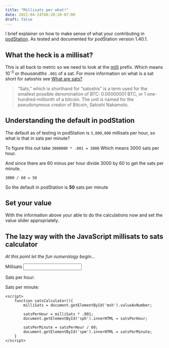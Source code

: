 ```yaml
---
title: "Millisats per what!"
date: 2021-04-24T08:28:28-07:00
draft: false
---
```


I brief explainer on how to make sense of what your contributing in [podStation](https://podstation.github.io/). As tested and documented for podStation version 1.40.1.


## What the heck is a millisat?

This is all back to metric so we need to look at the [milli](https://en.wikipedia.org/wiki/Milli-) prefix. Which means 10<sup>-3</sup> or <em>thousandths</em> `.001` of a sat. For more information on what is a sat short for satoshis see [What are sats?](https://bitcoinmagazine.com/guides/what-are-sats)

>“Sats,” which is shorthand for “satoshis” is a term used for the smallest possible denomination of BTC: 0.00000001 BTC, or 1 one-hundred-millionth of a bitcoin. The unit is named for the pseudonymous creator of Bitcoin, Satoshi Nakamoto.

## Understanding the default in podStation


The default as of testing in podStation is `3,000,000` millisats per hour, so what is that in sats per minute?

To figure this out take `3000000 * .001 = 3000` Which means 3000 sats per hour.


And since there are 60 minus per hour divide 3000 by 60 to get the sats per minute.

`3000 / 60 = 50`

So the default in podStation is <strong>50</strong> sats per minute

## Set your value

With the information above your able to do the calculations now and set the value slider appropriately.


## The lazy way with the JavaScript millisats to sats calculator 

<em>At this point let the fun numerology begin... </em>

<label> Millisats</label> 
<input type="number" id="msh" name="MilliSatPerHour" onkeyup="satsCalculator()">

<label> Sats per hour: </label> <span id="sph"></span> 

<label> Sats per minute: </label> <span id="spm"></span> 
<script>
    function satsCalculator(){
        milliSats = document.getElementById('msh').valueAsNumber;
    
        satsPerHour = milliSats * .001;
        document.getElementById('sph').innerHTML = satsPerHour;
        
        satsPerMinute = satsPerHour / 60;
        document.getElementById('spm').innerHTML = satsPerMinute;        
    }
</script>

    <script>
        function satsCalculator(){
            milliSats = document.getElementById('msh').valueAsNumber;
    
            satsPerHour = milliSats * .001;
            document.getElementById('sph').innerHTML = satsPerHour;
        
            satsPerMinute = satsPerHour / 60;
            document.getElementById('spm').innerHTML = satsPerMinute;        
        }
    </script>